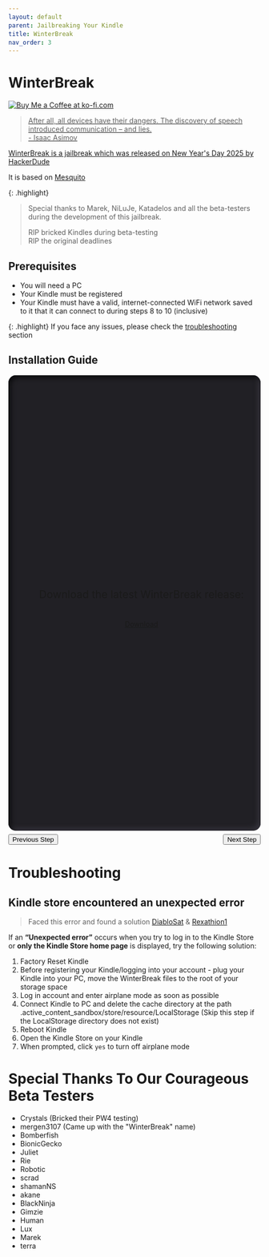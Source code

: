 ```yaml
---
layout: default
parent: Jailbreaking Your Kindle
title: WinterBreak
nav_order: 3
---
```


# WinterBreak
<a href='https://ko-fi.com/hackerdude' target='_blank'><img height='35' style='border:0px;height:46px;' src='https://az743702.vo.msecnd.net/cdn/kofi3.png?v=0' border='0' alt='Buy Me a Coffee at ko-fi.com' />

> After all, all devices have their dangers. The discovery of speech introduced communication – and lies.
> <br/>
> \- Isaac Asimov

WinterBreak is a jailbreak which was released on New Year's Day 2025 by [HackerDude](https://www.mobileread.com/forums/member.php?u=330416)

It is based on [Mesquito](../../mesquito/)

{: .highlight}
> Special thanks to Marek, NiLuJe, Katadelos and all the beta-testers during the development of this jailbreak.
>
> RIP bricked Kindles during beta-testing
> <br/>
> RIP the original deadlines

## Prerequisites
- You will need a PC
- Your Kindle must be registered
- Your Kindle must have a valid, internet-connected WiFi network saved to it that it can connect to during steps 8 to 10 (inclusive)

{: .highlight}
If you face any issues, please check the [troubleshooting](#troubleshooting) section

## Installation Guide

<style>
    /* For browsers that support `scrollbar-*` properties */
    @supports (scrollbar-color: auto) {
        .stepwrapper {
            scrollbar-width: thin;
            scrollbar-color: #369d36 #164116;
        }
    }

    /* Otherwise, use `::-webkit-scrollbar-*` pseudo-elements */
    @supports selector(::-webkit-scrollbar) {
        .stepwrapper::-webkit-scrollbar {
            width: .5em;
        }
        .stepwrapper::-webkit-scrollbar-thumb {
            width: .5em;
        }
        .stepwrapper::-webkit-scrollbar-track-piece, .stepwrapper::-webkit-scrollbar-button {
            display: none;
        }
    }

    .stepwrapper {
        width: 100%;
        background-color: #212025;
        border-radius: 50px;
        background: #212025;
        box-shadow: inset 5px 5px 10px #0d0d0f,
                    inset -5px -5px 10px #35333b;
        border-radius: 15px;

        display: flex;
        flex-direction: row;
        overflow-x: scroll;
        scroll-snap-type: x mandatory;
    }

    .step {
        flex-shrink: 0;
        flex-grow: 1;
        flex-basis: 100%;
        width: 100%;
        scroll-snap-align: start;
        scroll-snap-stop: normal;
        padding: 1em;

        margin: auto;
        display: flex;
        flex-direction: column;
        align-items: center;
        justify-content: center;
    }

    .step * {
        max-width: calc(100% - 2em);
    }

    .step img {
        max-width: 100%;
        max-height: 50vh;
        object-fit: scale-down;
    }

    .step p {
        font-size: 1.5em;
        margin-bottom: 1em;
    }

    .buttons {
        display: flex;
        flex-direction: row;
        justify-content: space-between;
        margin-top: .5em;
    }
</style>

<div id="instructions" class="instructions">
    <div id="stepwrapper" class="stepwrapper">
        <div class="step">
            <p>Download the latest WinterBreak release:</p>
            <br/>
            <a href="https://github.com/KindleModding/WinterBreak/releases/latest/download/WinterBreak.tar.gz" class="btn btn-purple">Download</a>
        </div>
        <div class="step">
            <p>Turn on airplane mode on your Kindle</p>
            <img src="./airplane_mode.png" />
        </div>
        <div class="step">
            <p>Plug the Kindle into your computer and extract the contents of the `WinterBreak.tar.gz` file to your Kindle</p>
            <p class="highlight">
                For Linux/MacOS users, ENSURE the hidden folder `.active_content_sandbox` has been copied to your Kindle
            </p>
            <img src="./file_list.png" />
        </div>
        <div class="step">
            <p>Eject your Kindle from your computer and reboot it</p>
            <img src="./reboot.png" />
        </div>
        <div class="step">
            <p>Open the Kindle Store on your Kindle</p>
            <p>When prompted, click `yes` to turn off airplane mode</p>
            <img src="./store_aeroplane.png" />
        </div>
        <div class="step">
            <p>Click on the WinterBreak icon when it loads:</p>
            <img src="./winterbreak_launcher.png" />
        </div>
        <div class="step">
            <p>Wait around 30 seconds, and your Kindle will say something along the lines of "Now you are ready to install the hotfix"</p>
            <p>Once it does, you can move onto the post-jailbreak stage!</p>
            <img src="./winterbreak_run.png" />
        </div>
    </div>
</div>

<div class="buttons">
    <button class="btn btn-orange" id="prev">Previous Step</button>
    <span id="stepCounter"></span>
    <button class="btn btn-green" id="next">Next Step</button>
</div>


<script>
    var currentStep = 0;
    var steps = document.getElementsByClassName("step");
    syncButtons();

    function syncButtons() {
        if (currentStep == steps.length - 1) {
            document.getElementById("next").classList.remove("btn-green");
            document.getElementById("next").classList.add("btn-purple");
            document.getElementById("next").innerText = "Post Jailbreak";
        } else {
            document.getElementById("next").classList.remove("btn-purple");
            document.getElementById("next").classList.add("btn-green");
            document.getElementById("next").innerText = "Next Step";
        }

        document.getElementById("stepCounter").innerText = `${currentStep+1}/${steps.length}`;
    }

    function scrollToStep() {
        document.getElementById("stepwrapper").scrollTo({
            top: 0,
            left: document.getElementById("stepwrapper").scrollLeft + steps[currentStep].getBoundingClientRect().x - document.getElementById("stepwrapper").getBoundingClientRect().x,
            behavior: 'smooth'
        });
    }

    document.getElementById("prev").addEventListener('click', () => {
        if (currentStep == 0) {
            currentStep = steps.length - 1;
        } else {
            currentStep -= 1;
        }

        scrollToStep();
        syncButtons();
    });

    document.getElementById("next").addEventListener('click', () => {
        if (currentStep == steps.length-1) {
            window.location.href = "../post-jailbreak/"
        } else {
            currentStep += 1;
        }
        
        scrollToStep();
        syncButtons();
    });

    document.getElementById("stepwrapper").addEventListener('scrollend', (event) => {
        currentStep = Math.round((document.getElementById("stepwrapper").scrollLeft / document.getElementById("stepwrapper").scrollWidth) * steps.length);
        syncButtons();
    });
</script>

# Troubleshooting
## Kindle store encountered an unexpected error
> Faced this error and found a solution [DiabloSat](https://github.com/progzone122) & [Rexathion1](https://github.com/Rexathion1)

If an **“Unexpected error”** occurs when you try to log in to the Kindle Store or **only the Kindle Store home page** is displayed, try the following solution:

1. Factory Reset Kindle
2. Before registering your Kindle/logging into your account - plug your Kindle into your PC, move the WinterBreak files to the root of your storage space
3. Log in account and enter airplane mode as soon as possible
4. Connect Kindle to PC and delete the cache directory at the path .active_content_sandbox/store/resource/LocalStorage (Skip this step if the LocalStorage directory does not exist)
5. Reboot Kindle
6. Open the Kindle Store on your Kindle
7. When prompted, click `yes` to turn off airplane mode

# Special Thanks To Our Courageous Beta Testers
- Crystals (Bricked their PW4 testing)
- mergen3107 (Came up with the "WinterBreak" name)
- Bomberfish
- BionicGecko
- Juliet
- Rie
- Robotic
- scrad
- shamanNS
- akane
- BlackNinja
- Gimzie
- Human
- Lux
- Marek
- terra
